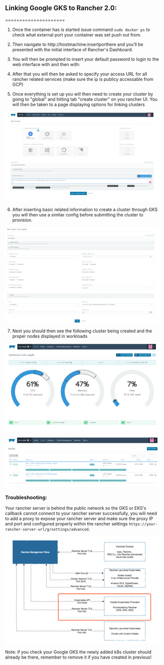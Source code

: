 ## Linking Google GKS to Rancher 2.0:
=====================

1. Once the container has is started issue command `sudo docker ps` to check what external port your container was set push out from.

2. Then navigate to http://hostmachine:insertporthere and you’ll be presented with the initial interface of Rancher's Dashboard.

3. You will then be prompted to insert your default password to login to the web interface with and then with:

4. After that you will then be asked to specify your access URL for all rancher related services (make sure the ip is publicy accessable from GCP)

5. Once everything is set up you will then need to create your cluster by going to "global" and hitting tab "create cluster" on you rancher UI. You will then be taken to a page displaying options for linking clusters

![alt text](pics/createcluster.PNG)

6. After inserting basic related information to create a cluster through GKS you will then use a simliar config before submitting the cluster to provision.

![alt text](pics/clusterconfig.PNG)

7. Next you should then see the following cluster being created and the proper nodes displayed in workloads

![alt text](pics/workingcluster.PNG "Working Cluster")

![alt text](pics/workingnodes.PNG "Working Nodes")

### Troubleshooting:

Your rancher server is behind the public network so the GKS or EKS's callback cannot connect to your rancher server successfully, you will need to add a proxy to expose your rancher server and make sure the proxy IP and port and configured properly within the rancher settings `https://your-rancher-server-url/g/settings/advanced`.

![alt text](pics/deployment_ports.png)

Note: if you check your Google GKS the newly added k8s cluster should already be there, remember to remove it if you have created in previous!